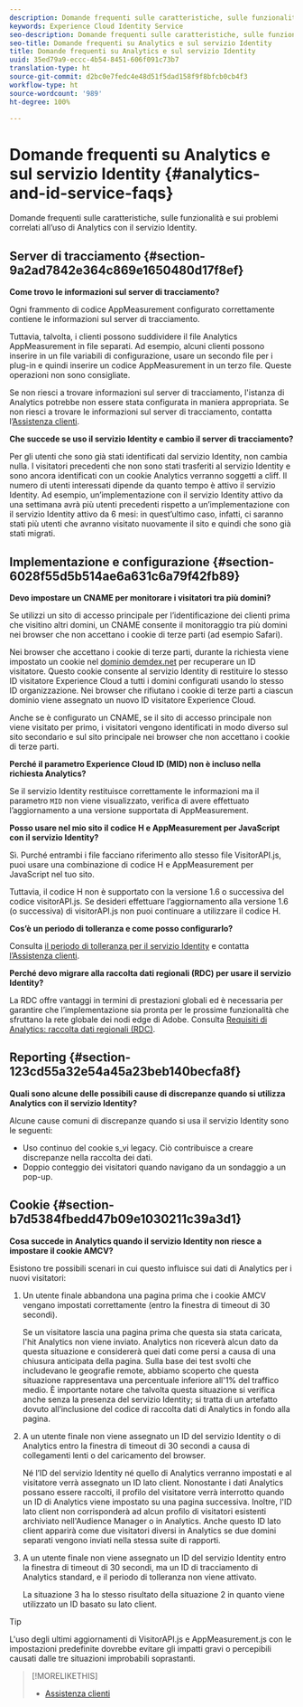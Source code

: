 ```yaml
---
description: Domande frequenti sulle caratteristiche, sulle funzionalità e sui problemi correlati all’uso di Analytics con il servizio Experience Cloud Identity.
keywords: Experience Cloud Identity Service
seo-description: Domande frequenti sulle caratteristiche, sulle funzionalità e sui problemi correlati all’uso di Analytics con il servizio Identity.
seo-title: Domande frequenti su Analytics e sul servizio Identity
title: Domande frequenti su Analytics e sul servizio Identity
uuid: 35ed79a9-eccc-4b54-8451-606f091c73b7
translation-type: ht
source-git-commit: d2bc0e7fedc4e48d51f5dad158f9f8bfcb0cb4f3
workflow-type: ht
source-wordcount: '989'
ht-degree: 100%

---
```



# Domande frequenti su Analytics e sul servizio Identity {#analytics-and-id-service-faqs}

Domande frequenti sulle caratteristiche, sulle funzionalità e sui problemi correlati all’uso di Analytics con il servizio Identity.

## Server di tracciamento {#section-9a2ad7842e364c869e1650480d17f8ef}

**Come trovo le informazioni sul server di tracciamento?**

Ogni frammento di codice AppMeasurement configurato correttamente contiene le informazioni sul server di tracciamento.

Tuttavia, talvolta, i clienti possono suddividere il file Analytics AppMeasurement in file separati. Ad esempio, alcuni clienti possono inserire in un file variabili di configurazione, usare un secondo file per i plug-in e quindi inserire un codice AppMeasurement in un terzo file. Queste operazioni non sono consigliate.

Se non riesci a trovare informazioni sul server di tracciamento, l&#39;istanza di Analytics potrebbe non essere stata configurata in maniera appropriata. Se non riesci a trovare le informazioni sul server di tracciamento, contatta l’[Assistenza clienti](https://helpx.adobe.com/it/marketing-cloud/contact-support.html).

**Che succede se uso il servizio Identity e cambio il server di tracciamento?**

Per gli utenti che sono già stati identificati dal servizio Identity, non cambia nulla. I visitatori precedenti che non sono stati trasferiti al servizio Identity e sono ancora identificati con un cookie Analytics verranno soggetti a cliff. Il numero di utenti interessati dipende da quanto tempo è attivo il servizio Identity. Ad esempio, un’implementazione con il servizio Identity attivo da una settimana avrà più utenti precedenti rispetto a un’implementazione con il servizio Identity attivo da 6 mesi: in quest’ultimo caso, infatti, ci saranno stati più utenti che avranno visitato nuovamente il sito e quindi che sono già stati migrati.

## Implementazione e configurazione {#section-6028f55d5b514ae6a631c6a79f42fb89}

**Devo impostare un CNAME per monitorare i visitatori tra più domini?**

Se utilizzi un sito di accesso principale per l’identificazione dei clienti prima che visitino altri domini, un CNAME consente il monitoraggio tra più domini nei browser che non accettano i cookie di terze parti (ad esempio Safari).

Nei browser che accettano i cookie di terze parti, durante la richiesta viene impostato un cookie nel [dominio demdex.net](https://docs.adobe.com/content/help/it-IT/audience-manager/user-guide/reference/demdex-calls.html) per recuperare un ID visitatore. Questo cookie consente al servizio Identity di restituire lo stesso ID visitatore Experience Cloud a tutti i domini configurati usando lo stesso ID organizzazione. Nei browser che rifiutano i cookie di terze parti a ciascun dominio viene assegnato un nuovo ID visitatore Experience Cloud.

Anche se è configurato un CNAME, se il sito di accesso principale non viene visitato per primo, i visitatori vengono identificati in modo diverso sul sito secondario e sul sito principale nei browser che non accettano i cookie di terze parti.

**Perché il parametro Experience Cloud ID (MID) non è incluso nella richiesta Analytics?**

Se il servizio Identity restituisce correttamente le informazioni ma il parametro `MID` non viene visualizzato, verifica di avere effettuato l’aggiornamento a una versione supportata di AppMeasurement.

**Posso usare nel mio sito il codice H e AppMeasurement per JavaScript con il servizio Identity?**

Sì. Purché entrambi i file facciano riferimento allo stesso file VisitorAPI.js, puoi usare una combinazione di codice H e AppMeasurement per JavaScript nel tuo sito.

Tuttavia, il codice H non è supportato con la versione 1.6 o successiva del codice visitorAPI.js. Se desideri effettuare l’aggiornamento alla versione 1.6 (o successiva) di visitorAPI.js non puoi continuare a utilizzare il codice H.

**Cos’è un periodo di tolleranza e come posso configurarlo?**

Consulta [il periodo di tolleranza per il servizio Identity](../reference/analytics-reference/grace-period.md) e contatta [l’Assistenza clienti](https://helpx.adobe.com/it/marketing-cloud/contact-support.html).

**Perché devo migrare alla raccolta dati regionali (RDC) per usare il servizio Identity?**

La RDC offre vantaggi in termini di prestazioni globali ed è necessaria per garantire che l’implementazione sia pronta per le prossime funzionalità che sfruttano la rete globale dei nodi edge di Adobe. Consulta [Requisiti di Analytics: raccolta dati regionali (RDC)](../reference/requirements.md#section-7d04bb013bc84a25bae3b148bc0ca25f).

## Reporting {#section-123cd55a32e54a45a23beb140becfa8f}

**Quali sono alcune delle possibili cause di discrepanze quando si utilizza Analytics con il servizio Identity?**

Alcune cause comuni di discrepanze quando si usa il servizio Identity sono le seguenti:

* Uso continuo del cookie s_vi legacy. Ciò contribuisce a creare discrepanze nella raccolta dei dati.
* Doppio conteggio dei visitatori quando navigano da un sondaggio a un pop-up.

## Cookie {#section-b7d5384fbedd47b09e1030211c39a3d1}

**Cosa succede in Analytics quando il servizio Identity non riesce a impostare il cookie AMCV?**

Esistono tre possibili scenari in cui questo influisce sui dati di Analytics per i nuovi visitatori:

1. Un utente finale abbandona una pagina prima che i cookie AMCV vengano impostati correttamente (entro la finestra di timeout di 30 secondi).

   Se un visitatore lascia una pagina prima che questa sia stata caricata, l&#39;hit Analytics non viene inviato. Analytics non riceverà alcun dato da questa situazione e considererà quei dati come persi a causa di una chiusura anticipata della pagina. Sulla base dei test svolti che includevano le geografie remote, abbiamo scoperto che questa situazione rappresentava una percentuale inferiore all&#39;1% del traffico medio. È importante notare che talvolta questa situazione si verifica anche senza la presenza del servizio Identity; si tratta di un artefatto dovuto all’inclusione del codice di raccolta dati di Analytics in fondo alla pagina.

1. A un utente finale non viene assegnato un ID del servizio Identity o di Analytics entro la finestra di timeout di 30 secondi a causa di collegamenti lenti o del caricamento del browser.

   Né l’ID del servizio Identity né quello di Analytics verranno impostati e al visitatore verrà assegnato un ID lato client. Nonostante i dati Analytics possano essere raccolti, il profilo del visitatore verrà interrotto quando un ID di Analytics viene impostato su una pagina successiva. Inoltre, l&#39;ID lato client non corrisponderà ad alcun profilo di visitatori esistenti archiviato nell&#39;Audience Manager o in Analytics. Anche questo ID lato client apparirà come due visitatori diversi in Analytics se due domini separati vengono inviati nella stessa suite di rapporti.

1. A un utente finale non viene assegnato un ID del servizio Identity entro la finestra di timeout di 30 secondi, ma un ID di tracciamento di Analytics standard, e il periodo di tolleranza non viene attivato.

   La situazione 3 ha lo stesso risultato della situazione 2 in quanto viene utilizzato un ID basato su lato client.

>[!TIP]
>
>L&#39;uso degli ultimi aggiornamenti di VisitorAPI.js e AppMeasurement.js con le impostazioni predefinite dovrebbe evitare gli impatti gravi o percepibili causati dalle tre situazioni improbabili soprastanti.

>[!MORELIKETHIS]
>
>* [Assistenza clienti](https://helpx.adobe.com/it/marketing-cloud/contact-support.html)

